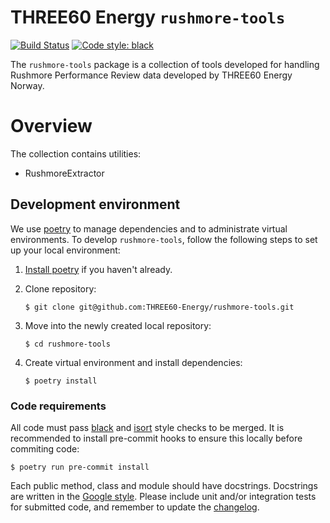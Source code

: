 
THREE60 Energy `rushmore-tools`
================================
[![Build Status](https://github.com/THREE60-Energy/rushmore-tools/workflows/release/badge.svg)](https://github.com/THREE60-Energy/rushmore-tools/actions)
[![Code style: black](https://img.shields.io/badge/code%20style-black-000000.svg)](https://github.com/ambv/black)

The `rushmore-tools` package is a collection of tools developed for handling Rushmore Performance Review data developed by THREE60 Energy Norway.

Overview
================================
The collection contains utilities:
- RushmoreExtractor


## Development environment

We use [poetry](https://python-poetry.org) to manage dependencies and to administrate virtual environments. To develop
`rushmore-tools`, follow the following steps to set up your local environment:

 1. [Install poetry](https://python-poetry.org/docs/#installation) if you haven't already.

 2. Clone repository:
    ```
    $ git clone git@github.com:THREE60-Energy/rushmore-tools.git
    ```
 3. Move into the newly created local repository:
    ```
    $ cd rushmore-tools
    ```
 4. Create virtual environment and install dependencies:
    ```
    $ poetry install
    ```

### Code requirements

All code must pass [black](https://github.com/ambv/black) and [isort](https://github.com/timothycrosley/isort) style
checks to be merged. It is recommended to install pre-commit hooks to ensure this locally before commiting code:

```
$ poetry run pre-commit install
```

Each public method, class and module should have docstrings. Docstrings are written in the [Google
style](https://google.github.io/styleguide/pyguide.html#38-comments-and-docstrings). Please include unit and/or
integration tests for submitted code, and remember to update the [changelog](./CHANGELOG.md).
